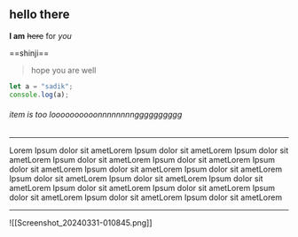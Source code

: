 ## hello there
**I am** ~~here~~ for *you*

==shinji==

> hope you are well

```js
let a = "sadik";
console.log(a);

```

###### item is too loooooooooonnnnnnnngggggggggg
---
Lorem Ipsum dolor sit ametLorem Ipsum dolor sit ametLorem Ipsum dolor sit ametLorem Ipsum dolor sit ametLorem Ipsum dolor sit ametLorem Ipsum dolor sit ametLorem Ipsum dolor sit ametLorem Ipsum dolor sit ametLorem Ipsum dolor sit ametLorem Ipsum dolor sit ametLorem Ipsum dolor sit ametLorem Ipsum dolor sit ametLorem Ipsum dolor sit ametLorem Ipsum dolor sit ametLorem Ipsum dolor sit ametLorem Ipsum dolor sit ametLorem 

---



![[Screenshot_20240331-010845.png]]